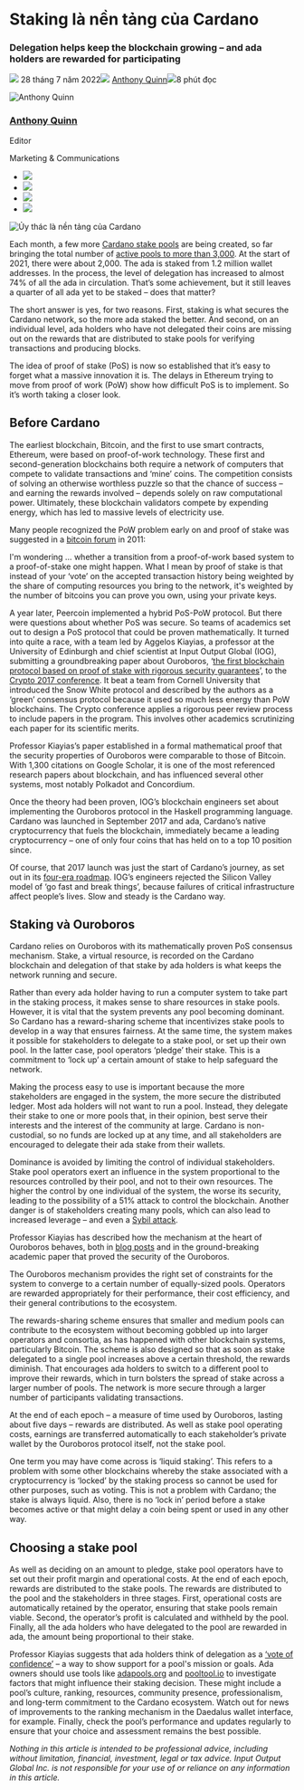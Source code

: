 # Staking là nền tảng của Cardano

### **Delegation helps keep the blockchain growing – and ada holders are rewarded for participating**

![](img/2022-07-28-staking-is-the-bedrock-of-cardano.002.png) 28 tháng 7 năm 2022![](img/2022-07-28-staking-is-the-bedrock-of-cardano.002.png) [Anthony Quinn](/en/blog/authors/anthony-quinn/page-1/)![](img/2022-07-28-staking-is-the-bedrock-of-cardano.003.png)8 phút đọc

![Anthony Quinn](img/2022-07-28-staking-is-the-bedrock-of-cardano.004.png)[](/en/blog/authors/anthony-quinn/page-1/)

### [**Anthony Quinn**](/en/blog/authors/anthony-quinn/page-1/)

Editor

Marketing &amp; Communications

- ![](img/2022-07-28-staking-is-the-bedrock-of-cardano.005.png)[](mailto:anthony.quinn@iohk.io "E-mail")
- ![](img/2022-07-28-staking-is-the-bedrock-of-cardano.006.png)[](https://www.youtube.com/watch?v=KkcAic12dvc "YouTube")
- ![](img/2022-07-28-staking-is-the-bedrock-of-cardano.007.png)[](https://www.linkedin.com/in/tony-quinn-frsa-0b093229 "LinkedIn")
- ![](img/2022-07-28-staking-is-the-bedrock-of-cardano.008.png)[](https://twitter.com/IohkT "Twitter")

![Ủy thác là nền tảng của Cardano](https://github.com/cardano2vn/iohk-blog/blob/main/vi/docs1/2022/07/img/2022-07-28-staking-is-the-bedrock-of-cardano.009.png?raw=true)

Each month, a few more [Cardano stake pools](https://docs.cardano.org/getting-started/operating-a-stake-pool/about-stake-pools) are being created, so far bringing the total number of [active pools to more than 3,000](https://adapools.org/). At the start of 2021, there were about 2,000. The ada is staked from 1.2 million wallet addresses. In the process, the level of delegation has increased to almost 74% of all the ada in circulation. That’s some achievement, but it still leaves a quarter of all ada yet to be staked – does that matter?

The short answer is yes, for two reasons. First, staking is what secures the Cardano network, so the more ada staked the better. And second, on an individual level, ada holders who have not delegated their coins are missing out on the rewards that are distributed to stake pools for verifying transactions and producing blocks.

The idea of proof of stake (PoS) is now so established that it’s easy to forget what a massive innovation it is. The delays in Ethereum trying to move from proof of work (PoW) show how difficult PoS is to implement. So it’s worth taking a closer look.

## **Before Cardano**

The earliest blockchain, Bitcoin, and the first to use smart contracts, Ethereum, were based on proof-of-work technology. These first and second-generation blockchains both require a network of computers that compete to validate transactions and ‘mine’ coins. The competition consists of solving an otherwise worthless puzzle so that the chance of success – and earning the rewards involved – depends solely on raw computational power. Ultimately, these blockchain validators compete by expending energy, which has led to massive levels of electricity use.

Many people recognized the PoW problem early on and proof of stake was suggested in a [bitcoin forum](https://bitcointalk.org/index.php?topic=27787.0) in 2011:

I'm wondering … whether a transition from a proof-of-work based system to a proof-of-stake one might happen. What I mean by proof of stake is that instead of your ‘vote’ on the accepted transaction history being weighted by the share of computing resources you bring to the network, it's weighted by the number of bitcoins you can prove you own, using your private keys.

A year later, Peercoin implemented a hybrid PoS-PoW protocol. But there were questions about whether PoS was secure. So teams of academics set out to design a PoS protocol that could be proven mathematically. It turned into quite a race, with a team led by Aggelos Kiayias, a professor at the University of Edinburgh and chief scientist at Input Output Global (IOG), submitting a groundbreaking paper about Ouroboros, ‘[the first blockchain protocol based on proof of stake with rigorous security guarantees](https://iohk.io/en/research/library/papers/ouroborosa-provably-secure-proof-of-stake-blockchain-protocol/)’, to the [Crypto 2017 conference](https://iohk.io/en/blog/posts/2017/06/19/proof-of-stake-protocol-ouroboros-at-crypto-17/). It beat a team from Cornell University that introduced the Snow White protocol and described by the authors as a ‘green’ consensus protocol because it used so much less energy than PoW blockchains. The Crypto conference applies a rigorous peer review process to include papers in the program. This involves other academics scrutinizing each paper for its scientific merits.

Professor Kiayias’s paper established in a formal mathematical proof that the security properties of Ouroboros were comparable to those of Bitcoin. With 1,300 citations on Google Scholar, it is one of the most referenced research papers about blockchain, and has influenced several other systems, most notably Polkadot and Concordium.

Once the theory had been proven, IOG’s blockchain engineers set about implementing the Ouroboros protocol in the Haskell programming language. Cardano was launched in September 2017 and ada, Cardano’s native cryptocurrency that fuels the blockchain, immediately became a leading cryptocurrency – one of only four coins that has held on to a top 10 position since.

Of course, that 2017 launch was just the start of Cardano’s journey, as set out in its [four-era roadmap](https://roadmap.cardano.org/en/). IOG’s engineers rejected the Silicon Valley model of ‘go fast and break things’, because failures of critical infrastructure affect people’s lives. Slow and steady is the Cardano way.

## **Staking và Ouroboros**

Cardano relies on Ouroboros with its mathematically proven PoS consensus mechanism. Stake, a virtual resource, is recorded on the Cardano blockchain and delegation of that stake by ada holders is what keeps the network running and secure.

Rather than every ada holder having to run a computer system to take part in the staking process, it makes sense to share resources in stake pools. However, it is vital that the system prevents any pool becoming dominant. So Cardano has a reward-sharing scheme that incentivizes stake pools to develop in a way that ensures fairness. At the same time, the system makes it possible for stakeholders to delegate to a stake pool, or set up their own pool. In the latter case, pool operators ‘pledge’ their stake. This is a commitment to ‘lock up’ a certain amount of stake to help safeguard the network.

Making the process easy to use is important because the more stakeholders are engaged in the system, the more secure the distributed ledger. Most ada holders will not want to run a pool. Instead, they delegate their stake to one or more pools that, in their opinion, best serve their interests and the interest of the community at large. Cardano is non-custodial, so no funds are locked up at any time, and all stakeholders are encouraged to delegate their ada stake from their wallets.

Dominance is avoided by limiting the control of individual stakeholders. Stake pool operators exert an influence in the system proportional to the resources controlled by their pool, and not to their own resources. The higher the control by one individual of the system, the worse its security, leading to the possibility of a 51% attack to control the blockchain. Another danger is of stakeholders creating many pools, which can also lead to increased leverage – and even a [Sybil attack](https://iohk.io/en/blog/posts/2018/10/29/preventing-sybil-attacks/).

Professor Kiayias has described how the mechanism at the heart of Ouroboros behaves, both in [blog posts](https://iohk.io/en/blog/posts/2018/10/23/stake-pools-in-cardano/) and in the ground-breaking academic paper that proved the security of the Ouroboros.

The Ouroboros mechanism provides the right set of constraints for the system to converge to a certain number of equally-sized pools. Operators are rewarded appropriately for their performance, their cost efficiency, and their general contributions to the ecosystem.

The rewards-sharing scheme ensures that smaller and medium pools can contribute to the ecosystem without becoming gobbled up into larger operators and consortia, as has happened with other blockchain systems, particularly Bitcoin. The scheme is also designed so that as soon as stake delegated to a single pool increases above a certain threshold, the rewards diminish. That encourages ada holders to switch to a different pool to improve their rewards, which in turn bolsters the spread of stake across a larger number of pools. The network is more secure through a larger number of participants validating transactions.

At the end of each epoch – a measure of time used by Ouroboros, lasting about five days – rewards are distributed. As well as stake pool operating costs, earnings are transferred automatically to each stakeholder’s private wallet by the Ouroboros protocol itself, not the stake pool.

One term you may have come across is ‘liquid staking’. This refers to a problem with some other blockchains whereby the stake associated with a cryptocurrency is ‘locked’ by the staking process so cannot be used for other purposes, such as voting. This is not a problem with Cardano; the stake is always liquid. Also, there is no ‘lock in’ period before a stake becomes active or that might delay a coin being spent or used in any other way.

## **Choosing a stake pool**

As well as deciding on an amount to pledge, stake pool operators have to set out their profit margin and operational costs. At the end of each epoch, rewards are distributed to the stake pools. The rewards are distributed to the pool and the stakeholders in three stages. First, operational costs are automatically retained by the operator, ensuring that stake pools remain viable. Second, the operator’s profit is calculated and withheld by the pool. Finally, all the ada holders who have delegated to the pool are rewarded in ada, the amount being proportional to their stake.

Professor Kiayias suggests that ada holders think of delegation as a [‘vote of confidence’](https://iohk.io/en/blog/posts/2020/11/13/the-general-perspective-on-staking-in-cardano/) – a way to show support for a pool's mission or goals. Ada owners should use tools like [adapools.org](https://adapools.org/) and [pooltool.io](https://pooltool.io/) to investigate factors that might influence their staking decision. These might include a pool’s culture, ranking, resources, community presence, professionalism, and long-term commitment to the Cardano ecosystem. Watch out for news of improvements to the ranking mechanism in the Daedalus wallet interface, for example. Finally, check the pool’s performance and updates regularly to ensure that your choice and assessment remains the best possible.

*Nothing in this article is intended to be professional advice, including without limitation, financial, investment, legal or tax advice. Input Output Global Inc. is not responsible for your use of or reliance on any information in this article.*
